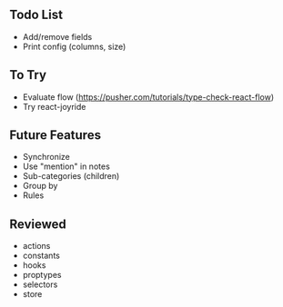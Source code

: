 ## Todo List

* Add/remove fields
* Print config (columns, size)

## To Try

* Evaluate flow (https://pusher.com/tutorials/type-check-react-flow)
* Try react-joyride

## Future Features

* Synchronize
* Use "mention" in notes
* Sub-categories (children)
* Group by
* Rules

## Reviewed

* actions
* constants
* hooks
* proptypes
* selectors
* store